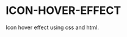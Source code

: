 # ICON-HOVER-EFFECT
Icon hover effect using css and html.

<html>
  <head>
    <title>Mr_Develop.er</title>
    <script src="https://kit.fontawesome.com/ac9121196b.js" crossorigin="anonymous"></script>
<style>
        div{
    padding-top: 30%;
    padding-left: 10%;
}
ul li{
    float: left;
    padding-left: 20px;
    padding-right: 20px;
    list-style: none;
    
}
.instagram:hover{
    transform: skew(20deg);
    color: #fd5949;
    border-radius: 50%;
}
.twitter:hover{
    transform: skew(20deg);
    color: #1DA1F2;
    border-radius: 50%;
}
.youtube:hover{
    transform: skew(20deg);
    color: #f71717;
    border-radius: 50%;
}
.facebook:hover{
    transform: skew(20deg);
    color: #316FF6;
    border-radius: 50%;
}
 </style>
</head>

<body>
<div>
    <ul>
        <li class="instagram"><i class="fa-brands fa-instagram fa-2xl"></i></li>
        <li class="twitter"><i class="fa-brands fa-twitter fa-2xl "></i></li>
        <li class="youtube"><i class="fa-brands fa-youtube fa-2xl"></i></li>
        <li class="facebook"><i class="fa-brands fa-facebook fa-2xl"></i></li>
    </ul>
</div>
</body></html>
